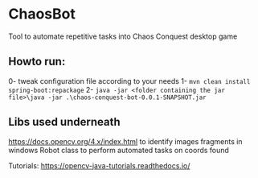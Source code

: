 # ChaosBot
Tool to automate repetitive tasks into Chaos Conquest desktop game


## Howto run:
0-  tweak configuration file according to your needs 
1- `mvn clean install spring-boot:repackage`
2- `java -jar <folder containing the jar file>\java -jar .\chaos-conquest-bot-0.0.1-SNAPSHOT.jar`



## Libs used underneath
https://docs.opencv.org/4.x/index.html to identify images fragments in windows 
Robot class to perform automated tasks on coords found

Tutorials:
https://opencv-java-tutorials.readthedocs.io/
